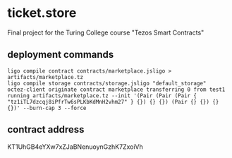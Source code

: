 # ticket.store

Final project for the Turing College course "Tezos Smart Contracts"

## deployment commands

```
ligo compile contract contracts/marketplace.jsligo > artifacts/marketplace.tz
ligo compile storage contracts/storage.jsligo "default_storage"
octez-client originate contract marketplace transferring 0 from test1 running artifacts/marketplace.tz --init '(Pair (Pair (Pair { "tz1iTL7dzcqj8iPfrTw6sPLKbKdMnH2vhm27" } {}) {} {}) (Pair {} {}) {} {})' --burn-cap 3 --force
```

## contract address

KT1UhGB4eYXw7xZJaBNenuoynGzhK7ZxoiVh
